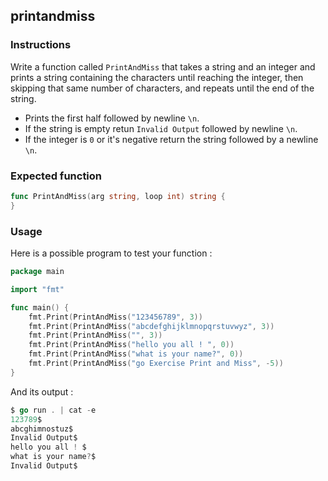 ## printandmiss

### Instructions

Write a function called `PrintAndMiss` that takes a string and an integer and prints a string containing the characters until reaching the integer, then skipping that same number of characters, and repeats until the end of the string.

- Prints the first half followed by newline `\n`.
- If the string is empty retun `Invalid Output` followed by newline `\n`.
- If the integer is `0` or it's negative return the string followed by a newline `\n`.


### Expected function

```go
func PrintAndMiss(arg string, loop int) string {
}
```
### Usage

Here is a possible program to test your function :

```go
package main

import "fmt"

func main() {
	fmt.Print(PrintAndMiss("123456789", 3))
 	fmt.Print(PrintAndMiss("abcdefghijklmnopqrstuvwyz", 3))
 	fmt.Print(PrintAndMiss("", 3))
 	fmt.Print(PrintAndMiss("hello you all ! ", 0))
 	fmt.Print(PrintAndMiss("what is your name?", 0))
 	fmt.Print(PrintAndMiss("go Exercise Print and Miss", -5))
}
```

And its output :

```go
$ go run . | cat -e
123789$
abcghimnostuz$
Invalid Output$
hello you all ! $
what is your name?$
Invalid Output$
```
